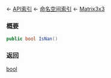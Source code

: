 ← [API索引](Api-Index) ← [命名空间索引](Namespace-Index) ← [Matrix3x3](VRageMath.Matrix3x3)

### 概要

```csharp
public bool IsNan()
```

### 返回

[bool](https://docs.microsoft.com/en-us/dotnet/api/System.Boolean?view=netframework-4.6)


